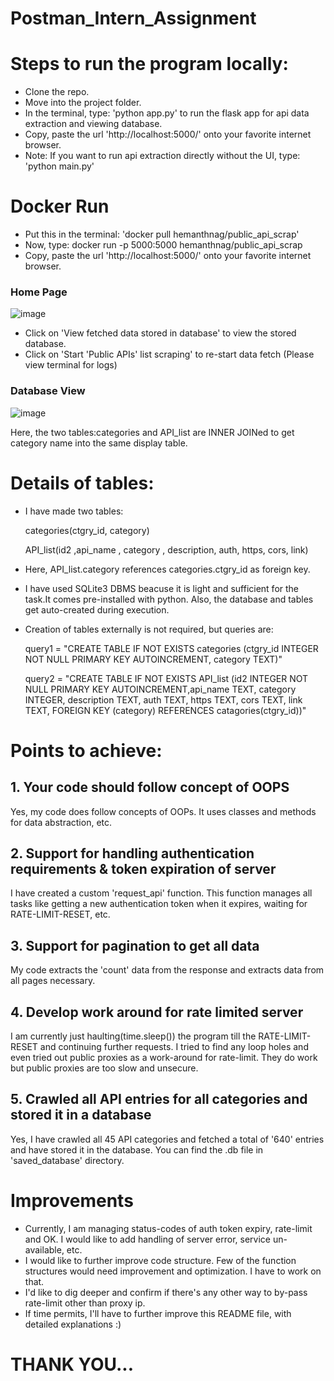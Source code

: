 # Postman_Intern_Assignment

# Steps to run the program locally:
* Clone the repo.
* Move into the project folder.
* In the terminal, type: 'python app.py' to run the flask app for api data extraction and viewing database.
* Copy, paste the url 'http://localhost:5000/' onto your favorite internet browser.
* Note: If you want to run api extraction directly without the UI, type: 'python main.py'
# Docker Run
* Put this in the terminal: 'docker pull hemanthnag/public_api_scrap'
* Now, type: docker run -p 5000:5000 hemanthnag/public_api_scrap
* Copy, paste the url 'http://localhost:5000/' onto your favorite internet browser.
### Home Page
![image](https://user-images.githubusercontent.com/66530316/131257129-acfecb61-6f95-4d3e-85b9-08414f08d26d.png)
* Click on 'View fetched data stored in database' to view the stored database.  
* Click on 'Start 'Public APIs' list scraping' to re-start data fetch (Please view terminal for logs)
### Database View
![image](https://user-images.githubusercontent.com/66530316/131262193-87d942ef-d57f-4988-ada6-8bba64377c5f.png)


Here, the two tables:categories and API_list are INNER JOINed to get category name into the same display table. 

# Details of tables:
* I have made two tables:

    categories(ctgry_id, category)

    API_list(id2 ,api_name , category , description, auth, https, cors, link)


* Here, API_list.category references categories.ctgry_id as foreign key.
* I have used SQLite3 DBMS beacuse it is light and sufficient for the task.It comes pre-installed with python. Also, the database and tables get auto-created during execution. 
* Creation of tables externally is not required, but queries are:

    query1 = "CREATE TABLE IF NOT EXISTS categories (ctgry_id INTEGER NOT NULL PRIMARY KEY AUTOINCREMENT, category TEXT)"
    
    query2 = "CREATE TABLE IF NOT EXISTS API_list (id2 INTEGER NOT NULL PRIMARY KEY AUTOINCREMENT,api_name TEXT, category INTEGER, description TEXT, auth TEXT, https TEXT, cors TEXT, link TEXT, FOREIGN KEY (category) REFERENCES catagories(ctgry_id))"
    
# Points to achieve:

## 1. Your code should follow concept of OOPS

Yes, my code does follow concepts of OOPs. It uses classes and methods for data abstraction, etc.

## 2. Support for handling authentication requirements & token expiration of server

I have created a custom 'request_api' function. This function manages all tasks like getting a new authentication token when it expires, waiting for RATE-LIMIT-RESET, etc.

## 3. Support for pagination to get all data

My code extracts the 'count' data from the response and extracts data from all pages necessary.

## 4. Develop work around for rate limited server

I am currently just haulting(time.sleep()) the program till the RATE-LIMIT-RESET and continuing further requests.
I tried to find any loop holes and even tried out public proxies as a work-around for rate-limit. They do work but public proxies are too slow and unsecure.

## 5. Crawled all API entries for all categories and stored it in a database

Yes, I have crawled all 45 API categories and fetched a total of '640' entries and have stored it in the database. You can find the .db file in 'saved_database' directory.

# Improvements

* Currently, I am managing status-codes of auth token expiry, rate-limit and OK. I would like to add handling of server error, service un-available, etc.
* I would like to further improve code structure. Few of the function structures would need improvement and optimization. I have to work on that.
* I'd like to dig deeper and confirm if there's any other way to by-pass rate-limit other than proxy ip.
* If time permits, I'll have to further improve this README file, with detailed explanations :)

# THANK YOU...
